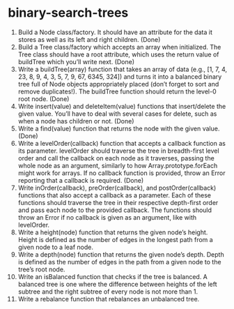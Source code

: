 # binary-search-trees
1. Build a Node class/factory. It should have an attribute for the data it stores as well as its left and right children. (Done)
2. Build a Tree class/factory which accepts an array when initialized. The Tree class should have a root attribute, which uses the return value of buildTree which you’ll write next. (Done)
3. Write a buildTree(array) function that takes an array of data (e.g., [1, 7, 4, 23, 8, 9, 4, 3, 5, 7, 9, 67, 6345, 324]) and turns it into a balanced binary tree full of Node objects appropriately placed (don’t forget to sort and remove duplicates!). The buildTree function should return the level-0 root node. (Done)
4. Write insert(value) and deleteItem(value) functions that insert/delete the given value. You’ll have to deal with several cases for delete, such as when a node has children or not. (Done)
5. Write a find(value) function that returns the node with the given value. (Done)
6. Write a levelOrder(callback) function that accepts a callback function as its parameter. levelOrder should traverse the tree in breadth-first level order and call the callback on each node as it traverses, passing the whole node as an argument, similarly to how Array.prototype.forEach might work for arrays. If no callback function is provided, throw an Error reporting that a callback is required. (Done)
7. Write inOrder(callback), preOrder(callback), and postOrder(callback) functions that also accept a callback as a parameter. Each of these functions should traverse the tree in their respective depth-first order and pass each node to the provided callback. The functions should throw an Error if no callback is given as an argument, like with levelOrder.
8. Write a height(node) function that returns the given node’s height. Height is defined as the number of edges in the longest path from a given node to a leaf node.
9. Write a depth(node) function that returns the given node’s depth. Depth is defined as the number of edges in the path from a given node to the tree’s root node.
10. Write an isBalanced function that checks if the tree is balanced. A balanced tree is one where the difference between heights of the left subtree and the right subtree of every node is not more than 1.
11. Write a rebalance function that rebalances an unbalanced tree.